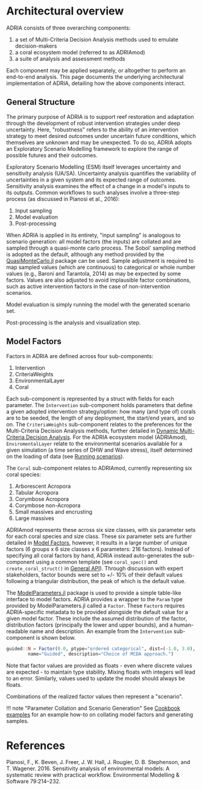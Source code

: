 # Architectural overview

ADRIA consists of three overarching components:

1. a set of Multi-Criteria Decision Analysis methods used to emulate decision-makers
2. a coral ecosystem model (referred to as ADRIAmod)
3. a suite of analysis and assessment methods

Each component may be applied separately, or altogether to perform an end-to-end analysis.
This page documents the underlying architectural implementation of ADRIA, detailing how the above
components interact.

## General Structure

The primary purpose of ADRIA is to support reef restoration and adaptation through the development
of robust intervention strategies under deep uncertainty. Here, "robustness" refers to the ability
of an intervention strategy to meet desired outcomes under uncertain future conditions, which
themselves are unknown and may be unexpected. To do so, ADRIA adopts an Exploratory Scenario
Modelling framework to explore the range of possible futures and their outcomes.

Exploratory Scenario Modelling (ESM) itself leverages uncertainty and sensitivity analysis (UA/SA).
Uncertainty analysis quantifies the variability of uncertainties in a given system and its
expected range of outcomes. Sensitivity analysis examines the effect of a change in a model's
inputs to its outputs. Common workflows to such analyses involve a three-step process (as
discussed in Pianosi et al., 2016):

1. Input sampling
2. Model evaluation
3. Post-processing

When ADRIA is applied in its entirety, "input sampling" is analogous to scenario generation: all
model factors (the inputs) are collated and are sampled through a quasi-monte carlo process.
The Sobol' sampling method is adopted as the default, although any method provided by the
[QuasiMonteCarlo.jl](https://github.com/SciML/QuasiMonteCarlo.jl) package can be used.
Sample adjustment is required to map sampled values (which are continuous) to categorical or
whole number values (e.g., Baroni and Tarantola, 2014) as may be expected by some
factors. Values are also adjusted to avoid implausible factor combinations, such as active
intervention factors in the case of non-intervention scenarios.

Model evaluation is simply running the model with the generated scenario set.

Post-processing is the analysis and visualization step.

## Model Factors

Factors in ADRIA are defined across four sub-components:

1. Intervention
2. CriteriaWeights
3. EnvironmentalLayer
4. Coral

Each sub-component is represented by a struct with fields for each parameter. The `Intervention`
sub-component holds parameters that define a given adopted intervention strategy/option: how
many (and type of) corals are to be seeded, the length of any deployment, the start/end years,
and so on. The `CriteriaWeights` sub-component relates to the preferences for the Multi-Criteria
Decision Analysis methods, further detailed in [Dynamic Multi-Criteria Decision Analysis](@ref). For the ADRIA ecosystem model
(ADRIAmod), `EnviromentalLayer` relate to the environmental scenarios available for a given
simulation (a time series of DHW and Wave stress), itself determined on the loading of data
(see [Running scenarios](@ref)).

The `Coral` sub-component relates to ADRIAmod, currently representing six coral species:

1. Arborescent Acropora
2. Tabular Acropora
3. Corymbose Acropora
4. Corymbose non-Acropora
5. Small massives and encrusting
6. Large massives

ADRIAmod represents these across six size classes, with six parameter sets for each coral
species and size class. These six parameter sets are further detailed in [Model Factors](@ref),
however, it results in a large number of unique factors (6 groups x 6 size classes x 6 parameters: 216 factors).
Instead of specifying all coral factors by hand, ADRIA instead auto-generates the sub-component
using a common template (see `coral_spec()` and `create_coral_struct()` in [General API](@ref)).
Through discussion with expert stakeholders, factor bounds were set to +/- 10% of their
default values following a triangular distribution, the peak of which is the default value.

The [ModelParameters.jl](https://github.com/rafaqz/ModelParameters.jl) package is used to provide
a simple table-like interface to model factors. ADRIA provides a wrapper to the `Param` type
provided by ModelParameters.jl called a `Factor`. These `Factor`s requires ADRIA-specific
metadata to be provided alongside the default value for a given model factor. These include
the assumed distribution of the factor, distribution factors (principally the lower and
upper bounds), and a human-readable name and description. An example from the `Intervention`
sub-component is shown below.

```julia
guided::N = Factor(0.0, ptype="ordered categorical", dist=(-1.0, 3.0), dist_params=DiscreteUniform,
        name="Guided", description="Choice of MCDA approach.")
```

Note that factor values are provided as floats - even where discrete values are expected -
to maintain type stability. Mixing floats with integers will lead to an error. Similarly,
values used to update the model should always be floats.

Combinations of the realized factor values then represent a "scenario".

!!! note "Parameter Collation and Scenario Generation"
    See [Cookbook examples](@ref) for an example how-to on collating model factors and
    generating samples.

# References

Pianosi, F., K. Beven, J. Freer, J. W. Hall, J. Rougier, D. B. Stephenson, and T. Wagener. 2016.
Sensitivity analysis of environmental models: A systematic review with practical workflow.
Environmental Modelling & Software 79:214–232.
